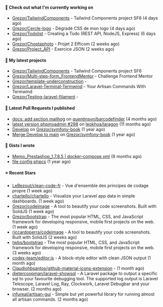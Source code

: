 #### 👷 Check out what I'm currently working on

- [Grezor/TailwindComponents](https://github.com/Grezor/TailwindComponents) - Tailwind Components project SF6 (4 days ago)
- [Grezor/Cercle-logo](https://github.com/Grezor/Cercle-logo) - Dégradé CSS de mon logo  (4 days ago)
- [Grezor/Todolist](https://github.com/Grezor/Todolist) - Creating a Todo (REST API, NodeJS, Express) (6 days ago)
- [Grezor/Choptaphoto](https://github.com/Grezor/Choptaphoto) - Projet 2 Efficom (2 weeks ago)
- [Grezor/Project_API](https://github.com/Grezor/Project_API) - Exercice JSON (2 weeks ago)

#### 🌱 My latest projects

- [Grezor/TailwindComponents](https://github.com/Grezor/TailwindComponents) - Tailwind Components project SF6
- [Grezor/Multi-step-form_FrontendMentor](https://github.com/Grezor/Multi-step-form_FrontendMentor) - Challenge Frontend Mentor
- [Grezor/template-underconstruction](https://github.com/Grezor/template-underconstruction) - 
- [Grezor/Laravel-Terminal-Termwind](https://github.com/Grezor/Laravel-Terminal-Termwind) - Your Artisan Commands With Termwind
- [Grezor/Testing-laravel-filament](https://github.com/Grezor/Testing-laravel-filament) - 

#### 🔨 Latest Pull Requests I published

- [docs: add section mailhog](https://github.com/quentinsvn/barcodefinder/pull/2) on [quentinsvn/barcodefinder](https://github.com/quentinsvn/barcodefinder) (4 months ago)
- [latest version phpmyadmin #298](https://github.com/leokhoa/laragon/pull/299) on [leokhoa/laragon](https://github.com/leokhoa/laragon) (11 months ago)
- [Develop](https://github.com/Grezor/symfony-book/pull/2) on [Grezor/symfony-book](https://github.com/Grezor/symfony-book) (1 year ago)
- [Merge Develop to main](https://github.com/Grezor/symfony-book/pull/1) on [Grezor/symfony-book](https://github.com/Grezor/symfony-book) (1 year ago)

#### 📓 Gists I wrote

- [Memo_Prestashop_1.7.8.5 | docker-compose.yml](https://gist.github.com/eb78b378ed9f40780dc077b361ead337) (9 months ago)
- [file config phpcs](https://gist.github.com/27d8a6056d2e171aed20c26699439861) (1 year ago)

#### ⭐ Recent Stars

- [LeBezout/clean-code-fr](https://github.com/LeBezout/clean-code-fr) - Vue d&#39;ensemble des principes de codage propre (1 week ago)
- [chartello/chartello](https://github.com/chartello/chartello) - Visualize your Laravel app data in simple dashboards. (1 week ago)
- [Grezor/codeimage](https://github.com/Grezor/codeimage) - A tool to beautify your code screenshots. Built with SolidJS (1 week ago)
- [Grezor/bootstrap](https://github.com/Grezor/bootstrap) - The most popular HTML, CSS, and JavaScript framework for developing responsive, mobile first projects on the web. (1 week ago)
- [riccardoperra/codeimage](https://github.com/riccardoperra/codeimage) - A tool to beautify your code screenshots. Built with SolidJS (2 weeks ago)
- [twbs/bootstrap](https://github.com/twbs/bootstrap) - The most popular HTML, CSS, and JavaScript framework for developing responsive, mobile first projects on the web. (3 weeks ago)
- [codex-team/editor.js](https://github.com/codex-team/editor.js) - A block-style editor with clean JSON output (1 month ago)
- [Claudiohbsantos/github-material-icons-extension](https://github.com/Claudiohbsantos/github-material-icons-extension) -  (1 month ago)
- [dietercoopman/laravel-showsql](https://github.com/dietercoopman/laravel-showsql) - A Laravel package to output a specific sql to your favourite debugging tool. The supported log output is Laravel Telescope, Laravel Log, Ray, Clockwork, Laravel Debugbar and your browser. (2 months ago)
- [infureal/artisan-gui](https://github.com/infureal/artisan-gui) - Simple but yet powerful library for running almost all artisan commands. (2 months ago)

